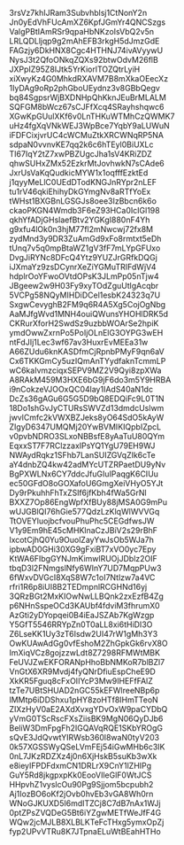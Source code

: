 3rsVz7khIJRam3Subvhblsj1CtNonY2n
Jn0yEdVhFUcAmXZ6KpfJGmYr4QNCSzgs
ValgPBtIAmRSr9qpaHbNKzoIsVbQ2v5n
LRLQDLljqp9g2mAhEFB3rkgH5dJmzGdE
FAGzjy6DkHNX8Cgc4HTHNJ74ivAVyywU
NysJ3t2QfoONkqZQXs92btwOdvM26flB
JXPpIZ95Z8IJtk5YrKiorlTOZQtrLyiH
xiXwyKz4G0MhkdRXAVM7B8mXkaOEecXz
1IyDAg9oRp2phGboUEydnz3v8GBbQegv
bq84SgpsrWjBXDNHpQhKknJEuBrMLALM
SQFGM8bWcz67sCJFfXcq4SRayhshqwc6
XGwKpGUulXKf6v0LnTHKuWTMhCzQWMK7
uHz4fgXqVNkWEJ3WpBce7YqbY9aLUWuN
iFDFCixjvrUC4cWCMuZtkXRCWNqRP5NA
sdpaN0vvnvKE7qq2k6c6hTEyl0BiUXLc
TI67IqY2tZ7xwPBZUgcJha1sV4KRiZDZ
qhwSUHxZMx52EzkrMtJovhwkN7sCAde6
JxrUsVaKqQudkicMYW1x1oqfffEzktEd
j1qyyMeLlC0UEdDTodKNGJnRYpr2nLEF
tu1rV46qkiEhihyDkGYmgNv8aRTfYoEx
tWHst1BXGBnLGSGJs8oee3IzBbcn6k6o
ckaoPKGN4Wmdb3F6eZ93HCa0IcIGl198
qkhYfADjGHslaefBtv2YGKgI880nF4Yh
g9xfu4lOk0n3hjM77fl2mNwcwj72fx8M
zydMnd3y9DR3ZuAmGd9xFo8rmtxt5eDh
tUnq7v5q0mpBtaWZ1gV3fF7mLYpGFUxo
DvgJiRYNc8DFcQ4Ytz9YUZJrGRfkDQGj
iJXmaYz9zsDCynrXeZiYGMuTRIFdWjV4
hdplrOoYFwoOVtdOPsK3JLmPp05nTjw4
JBgeew2w9H03Fy9xyTOdZguUtlgAcqbr
5VCPg58NQyMIHDiDCel1esbK24323q7U
SxgwCevyghB2FM9q6R4A5Xg5CojOgNbg
AaMJfgWvd1MNH4ouiQWunsYHOHlDRK5d
CKRurXforH2SwdSz9uzbbWOArSe2hpiK
ymdOwwZxrnPo5PoIjOLnElG3OYPG3wEH
ntFdJIj1Lec3wf67av3HuxrEvMEEa31w
A66ZUdu6knKASDfmCjRpnbPMyF9qn6aV
Cx6TKKGmCy5uzIQmAnTYydfaknTcmmLP
wC6kaIvmzciqxSEPV9MZ2V9Qyi8zpXWa
A8RAkM459M3HXE6bG9jF6do3m5Y9HRBA
i9nCokzeVJOOxQC04lay1IAdS40aN1dc
DcZs36gAGu6G5G5D9bQ8EDQiFc9L0T1N
18Do1shGvJyCTURsSWVZd13dmdcUslwm
jwvlCmfc2kVWXBZJeks8yO64SdO5kAyW
ZIgyD6347UMQMj20YwBVMIKIQpbIZpcL
v0pvbNDRO3SLxoNBBsfE8yAaTuU80QYm
EqxxST7F7RClzzaxIPsYQ1YgU79EH9WJ
NWAydRqkz1SFhb7LanSUIZGVqZIk6cTe
aY4dnbZQ4kw42adMYcUTZRPaetDU9yNv
BgPXWLNx6CY7ddcJfuGIuIPaqgK6CIUu
ec50GFdO8oGOXafoU6GmgXeiVHyO5YJt
Dy9rPkuhhFhTxZSlf6jfKbh4fWa5GrNl
BXXZ7Op86EngWpfXfBUy88jMSA0G9mPu
wUJGBlQI76hGie577QdzLzKlqWlWVVGq
TtOVEYluojbcfvouPhuPhc5CEGdfwsJW
V1y9Em9hE45cMHKlnaCzJBiV2s29rBhF
lxcotCjhQ0Yu9OuolZayYwJsOb5WJa7h
ipbwAD0GHi30XG9gFxiBT7xVO0yc7Epy
KtWA6FIbgGYNJmKimwlRUOjJDblz2OIF
tbqD3l2FNmgslNfy6WInY7UD7MqpPUw3
6fWxvDVGcI8XqS8W7c1oI7Ntlzw7a4VC
rfri1R6p8iUI8B2TEDmpnlRCGHNd16yj
3QRzBGt2MxKIOwNwLLBQnk2zxEzfB4Zg
p6NHnSspeOCd3KAUbf4fdviM3fhrumX0
AzGti2yDYopqei0B4iEaJSZAb7KgWzgp
Y5GfT5546RRYpZn0T0aLL8xi6tHiDI3O
Z6LseKK1Uy3zT6Isdw2UI47rW1gMh3Y3
OwKUAwAdGg0vfEshoM2ZhGpkGk6rvX8O
ImXiqVCz8gojzzwLdt8Z7298RFMWtMBK
FeUVJZwEKFORANpHhoBbNMKoR7blBZl7
VnGtX6XR9Mvdj4fyQNrDfiuEspCheE9D
XkKR5Fguq8cFxOIIYcP3Mw9IHEFfFAlZ
tzTe7UBtSHUAD2nGC55kEFWlreeNBp6p
lMMtp6iDDShxu1pHY8zoHTf8IHmTTeoN
ZIXzHyV0aE2AXdXvxgYDvOxW9paCYDbQ
yVmG0TScRscFXsZiisBK9MgN06QyDJb6
BeliW3DmFpgFh2IGQAVqRQE1SKbYROgG
sQvE3JdQvwtYIRWsb360l8waN0tyV203
0k57XGSSWyQSeLVmFEj54iGwMHb6c3IK
0nL7JKzRDZXz4j0n6XjHskB5suKb3wXk
e8ieyIFPDFdxmCN1DRLrX9CnY1lZHIPg
GuY5Rd8jkgpxpKk0EooVIleGlF0WtJCS
HHpvhZ1vyslcOu90Pg9Sjjom5bcpubh2
Aj1IozBO6oKf2jOvb0hvEb3vGA8Wh0rn
WNoGJKUXD5I6mdITZCj8C7dB7nAx1WJj
0ptZPsZVQDeG5Bt6iYZgwMETfWeJfF4G
WQw2jcMJLB8XLBLKTeFcTHxg5ymxOpZj
fyp2UPvVTRu8K7JTpnaELuWtBEahHTHo
